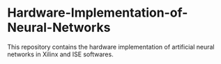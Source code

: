 # Hardware-Implementation-of-Neural-Networks
This repository contains the hardware implementation of artificial neural networks in Xilinx and ISE softwares.
